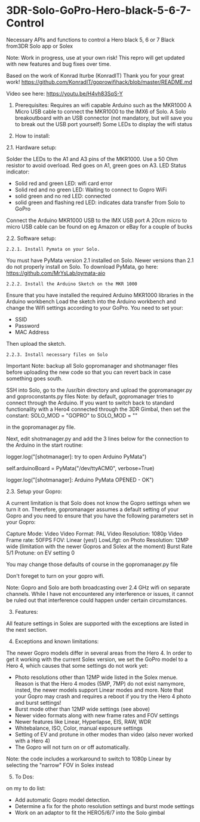 # 3DR-Solo-GoPro-Hero-black-5-6-7-Control
Necessary APIs and functions to control a Hero black 5, 6 or 7 Black from3DR Solo app or Solex

Note: Work in progress, use at your own risk!
This repro will get updated with new features and bug fixes over time.

Based on the work of Konrad Iturbe (KonradIT) Thank you for your great work!
https://github.com/KonradIT/goprowifihack/blob/master/README.md

Video see here: https://youtu.be/H4vh83SqS-Y

1. Prerequisites:
Requires an wifi capable Arduino such as the MKR1000
A Micro USB cable to connect the MKR1000 to the IMX6 of Solo.
A Solo breakoutboard with an USB connector (not mandatory, but will save you to break out the USB port yourself)
Some LEDs to display the wifi status

2. How to install:

2.1. Hardware setup:

Solder the LEDs to the A1 and A3 pins of the MKR1000. Use a 50 Ohm resistor to avoid overload.
Red goes on A1, green goes on A3.
LED Status indicator:
- Solid red and green LED: wifi card error
- Solid red and no green LED: Waiting to connect to Gopro WiFi
- solid green and no red LED: connected
- solid green and flashing red LED: indicates data transfer from Solo to GoPro

Connect the Arduino MKR1000 USB to the IMX USB port
A 20cm micro to micro USB cable can be found on eg Amazon or eBay for a couple of bucks

2.2. Software setup:
   
    2.2.1. Install Pymata on your Solo.
You must have PyMata version 2.1 installed on Solo. Newer versions than 2.1 do not properly install on Solo. To download PyMata, go here: https://github.com/MrYsLab/pymata-aio

    2.2.2. Install the Arduino Sketch on the MKR 1000
Ensure that you have installed the required Arduino MKR1000 libraries in the Arduino workbench
Load the sketch into the Arduino workbench and change the Wifi settings according to your GoPro. You need to set your:
- SSID
- Password
- MAC Address

Then upload the sketch.

    2.2.3. Install necessary files on Solo

Important Note: backup all Solo gopromanager and shotmanager files before uploading the new code so that you can revert back in case something goes south.

SSH into Solo, go to the /usr/bin directory and upload the gopromanager.py and goproconstants.py files
Note: by default, gopromanager tries to connect through the Arduino.
If you want to switch back to standard functionality with a Hero4 connected through the 3DR Gimbal, then set the constant:
SOLO_MOD = "GOPRO" to
SOLO_MOD = ""

in the gopromanager.py file.

Next, edit shotmanager.py and add the 3 lines below for the connection to the Arduino in the start routine:

logger.log("[shotmanager]: try to open Arduino PyMata")

self.arduinoBoard = PyMata("/dev/ttyACM0", verbose=True)

logger.log("[shotmanager]: Arduino PyMata OPENED - OK")

2.3. Setup your Gopro:
 
A current limitation is that Solo does not know the Gopro settings when we turn it on. Therefore, gopromanager assumes a default setting of your Gopro and you need to ensure that you have the following parameters set in your Gopro:

Capture Mode: Video
Video Format: PAL
Video Resolution: 1080p
Video Frame rate: 50FPS
FOV: Linear (yes!)
LowLifgt: on
Photo Resolution: 12MP wide (limitation with the newer Gopros and Solex at the moment)
Burst Rate 5/1
Protune: on
EV setting 0

You may change those defaults of course in the gopromanager.py file

Don't foreget to turn on your gopro wifi.

Note: Gopro and Solo are both broadcasting over 2.4 GHz wifi on separate channels. While I have not encountered any interference or issues, it cannot be ruled out that interference could happen under certain circumstances. 

3. Features:

All feature settings in Solex are supported with the exceptions are listed in the next section.

4. Exceptions and known limitations:

The newer Gopro models differ in several areas from the Hero 4. In order to get it working with the current Solex version, we set the GoPro model to a Hero 4, which causes that some settings do not work yet:
- Photo resolutions other than 12MP wide listed in the Solex menue. Reason is that the Hero 4 modes (5MP, 7MP) do not exist namymore, insted, the newer models support Linear modes and more.
Note that your Gopro may crash and requires a reboot if you try the Hero 4 photo and burst settings!
- Burst mode other than 12MP wide settings (see above)
- Newer video formats along with new frame rates and FOV settings
- Newer features like Linear, Hyperlapse, EIS, RAW, WDR
- Whitebalance, ISO, Color, manual exposure settings
- Setting of EV and protune in other modes than video (also never worked with a Hero 4)
- The Gopro will not turn on or off automatically.

Note: the code includes a workaround to switch to 1080p Linear by selecting the "narrow" FOV in Solex instead

5. To Dos:

on my to do list:
- Add automatic Gopro model detection.
- Determine a fix for the photo resolution settings and burst mode settings
- Work on an adaptor to fit the HERO5/6/7 into the Solo gimbal

